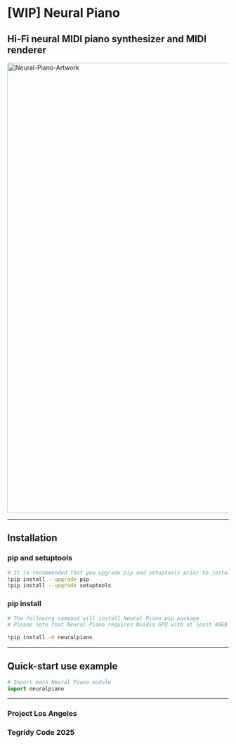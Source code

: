 # [WIP] Neural Piano
## Hi-Fi neural MIDI piano synthesizer and MIDI renderer

<img width="1024" height="1024" alt="Neural-Piano-Artwork" src="https://github.com/user-attachments/assets/a3d214c0-f88d-4581-9d29-fc26aeec04f8" />

***

## Installation

### pip and setuptools

```sh
# It is recommended that you upgrade pip and setuptools prior to install for max compatibility
!pip install --upgrade pip
!pip install --upgrade setuptools
```

### pip install

```sh
# The following command will install Neural Piano pip package
# Please note that Neural Piano requires Nvidia GPU with at least 40GB VRAM

!pip install -U neuralpiano
```

***

## Quick-start use example

```python
# Import main Neural Piano module
import neuralpiano
```

***

### Project Los Angeles
### Tegridy Code 2025
